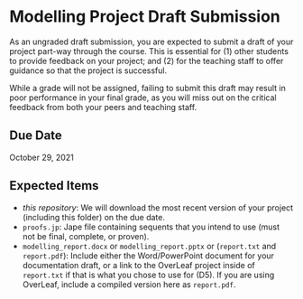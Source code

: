 # Modelling Project Draft Submission

As an ungraded draft submission, you are expected to submit a draft of your project part-way through the course. This is essential for (1) other students to provide feedback on your project; and (2) for the teaching staff to offer guidance so that the project is successful.

While a grade will not be assigned, failing to submit this draft may result in poor performance in your final grade, as you will miss out on the critical feedback from both your peers and teaching staff.

## Due Date

October 29, 2021

## Expected Items

* *this repository*: We will download the most recent version of your project (including this folder) on the due date.
* `proofs.jp`: Jape file containing sequents that you intend to use (must not be final, complete, or proven).
* `modelling_report.docx` or `modelling_report.pptx` or (`report.txt` and `report.pdf`): Include either the Word/PowerPoint document for your documentation draft, or a link to the OverLeaf project inside of `report.txt` if that is what you chose to use for (D5). If you are using OverLeaf, include a compiled version here as `report.pdf`.
